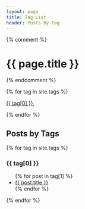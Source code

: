 ```yaml
---
layout: page
title: Tag List
header: Posts By Tag
---
```

{% comment %}
<div class="page-heading">
<h1>{{ page.title }} </h1>
</div>
{% endcomment %}

<p>
{% for tag in site.tags %}

 <a href="#{{ tag[0] }}"> {{ tag[0] }}</a>,
 
{% endfor %}
</p>

<h2>Posts by Tags</h2>

{% for tag in site.tags %}
  <h3>{{ tag[0] }}</h3><a id="{{ tag[0] }}">
  <ul>
    {% for post in tag[1] %}
      <li><a href="{{ post.url }}">{{ post.title }}</a></li>
    {% endfor %}
  </ul>
{% endfor %}









